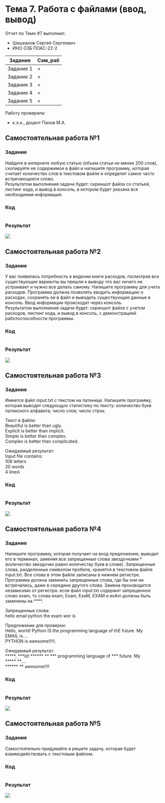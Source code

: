 # Тема 7. Работа с файлами (ввод, вывод)
Отчет по Теме #7 выполнил:
- Шишканов Сергей Сергеевич
- ИНО ОЗБ ПОАС-22-2

| Задание | Сам_раб |
| ------ | ------ |
| Задание 1 | + |
| Задание 2 | + |
| Задание 3 | + |
| Задание 4 | + |
| Задание 5 | + |

Работу проверили:
- к.э.н., доцент Панов М.А.

## Самостоятельная работа №1
### Задание
Найдите в интернете любую статью (объем статьи не менее 200 слов), скопируйте ее содержимое в файл и напишите программу,
которая считает количество слов в текстовом файле и определит самое часто встречающееся слово.\
Результатом выполнения задачи будет: скриншот файла со статьей, листинг кода, и вывод в консоль, в котором будет указана вся необходимая информация.

### Код
```python

```

### Результат
![](https://github.com/GreyKnightGK/SoftwareEngineering/blob/Тема_7/pic/Lab7_1.png)

## Самостоятельная работа №2
### Задание
У вас появилась потребность в ведении книги расходов, посмотрев все существующие варианты вы пришли к выводу что вас ничего не устраивает и нужно все делать самому.
Напишите программу для учета расходов. Программа должна позволять вводить информацию о расходах, сохранять ее в файл и выводить существующие данные в консоль.
Ввод информации происходит через консоль.\
Результатом выполнения задачи будет: скриншот файла с учетом расходов, листинг кода, и вывод в консоль, с демонстрацией работоспособности программы.

### Код
```python

```

### Результат
![](https://github.com/GreyKnightGK/SoftwareEngineering/blob/Тема_7/pic/Lab7_2.png)

## Самостоятельная работа №3
### Задание
Имеется файл input.txt с текстом на латинице. Напишите программу, которая выводит следующую статистику по тексту: количество букв
латинского алфавита; число слов; число строк.

Текст в файле:\
Beautiful is better than ugly.\
Explicit is better than implicit.\
Simple is better than complex.\
Complex is better than complicated.

Ожидаемый результат:\
Input file contains:\
108 letters\
20 words\
4 lines\

### Код
```python

```

### Результат
![](https://github.com/GreyKnightGK/SoftwareEngineering/blob/Тема_7/pic/Lab7_3.png)

## Самостоятельная работа №4
### Задание
Напишите программу, которая получает на вход предложение, выводит его в терминал, заменяя все запрещенные слова
звездочками \* (количество звездочек равно количеству букв в слове).
Запрещенные слова, разделенные символом пробела, хранятся в текстовом файле input.txt.
Все слова в этом файле записаны в нижнем регистре. Программа должна заменить запрещенные слова, где бы они ни встречались,
даже в середине другого слова. Замена производится независимо от регистра: если файл input.txt содержит запрещенное слово exam, то слова exam,
Exam, ExaM, EXAM и exAm должны быть заменены на \*\*\*\*.

Запрещенные слова:\
hello email python the exam wor is

Предложение для проверки:\
Hello, world! Python IS the programming language of thE future. My\
EMAIL is....\
PYTHON is awesome!!!!\

Ожидаемый результат:\
\*\*\*\*\*, \*\*\*ld! \*\*\*\*\*\* \*\* \*\*\* programming language of \*\*\* future. My\
\*\*\*\*\* \*\*....\
\*\*\*\*\*\* \*\* awesome!!!!

### Код
```python

```

### Результат
![](https://github.com/GreyKnightGK/SoftwareEngineering/blob/Тема_7/pic/Lab7_4.png)

## Самостоятельная работа №5
### Задание
Самостоятельно придумайте и решите задачу, которая будет взаимодействовать с текстовым файлом.

### Код
```python

```

### Результат
![](https://github.com/GreyKnightGK/SoftwareEngineering/blob/Тема_7/pic/Lab7_5.png)